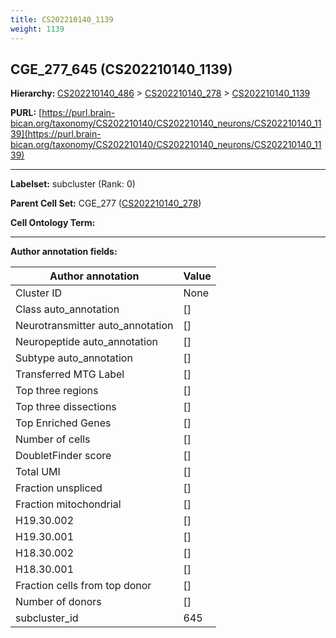 ```yaml
---
title: CS202210140_1139
weight: 1139
---
```

## CGE_277_645 (CS202210140_1139)
<b>Hierarchy: </b>
[CS202210140_486](../CS202210140_486) >
[CS202210140_278](../CS202210140_278) >
[CS202210140_1139](../CS202210140_1139)

**PURL:** [https://purl.brain-bican.org/taxonomy/CS202210140/CS202210140_neurons/CS202210140_1139](https://purl.brain-bican.org/taxonomy/CS202210140/CS202210140_neurons/CS202210140_1139)

---


**Labelset:** subcluster (Rank: 0)

**Parent Cell Set:** CGE_277 ([CS202210140_278](../CS202210140_278))



**Cell Ontology Term:** 

[MARKER GENES.]: #


---

[TRANSFERRED ANNOTATIONS.]: #


[AUTHOR ANNOTATION FIELDS.]: #


**Author annotation fields:**

| Author annotation | Value |
|-------------------|-------|
|Cluster ID|None|
|Class auto_annotation|[]|
|Neurotransmitter auto_annotation|[]|
|Neuropeptide auto_annotation|[]|
|Subtype auto_annotation|[]|
|Transferred MTG Label|[]|
|Top three regions|[]|
|Top three dissections|[]|
|Top Enriched Genes|[]|
|Number of cells|[]|
|DoubletFinder score|[]|
|Total UMI|[]|
|Fraction unspliced|[]|
|Fraction mitochondrial|[]|
|H19.30.002|[]|
|H19.30.001|[]|
|H18.30.002|[]|
|H18.30.001|[]|
|Fraction cells from top donor|[]|
|Number of donors|[]|
|subcluster_id|645|
